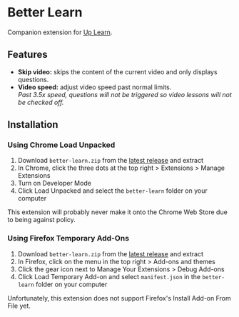 # Better Learn

Companion extension for [Up Learn](https://uplearn.co.uk/).

## Features

- **Skip video:** skips the content of the current video and only displays questions.
- **Video speed:** adjust video speed past normal limits.  
  *Past 3.5x speed, questions will not be triggered so video lessons will not be checked off.*


## Installation

### Using Chrome Load Unpacked
1. Download `better-learn.zip` from the [latest release](https://github.com/shrub719/better-learn/releases/latest) and extract
1. In Chrome, click the three dots at the top right > Extensions > Manage Extensions
1. Turn on Developer Mode
1. Click Load Unpacked and select the `better-learn` folder on your computer

This extension will probably never make it onto the Chrome Web Store due to being against policy.

### Using Firefox Temporary Add-Ons
1. Download `better-learn.zip` from the [latest release](https://github.com/shrub719/better-learn/releases/latest) and extract
1. In Firefox, click on the menu in the top right > Add-ons and themes
1. Click the gear icon next to Manage Your Extensions > Debug Add-ons
1. Click Load Temporary Add-on and select `manifest.json` in the `better-learn` folder on your computer

Unfortunately, this extension does not support Firefox's Install Add-on From File yet.
